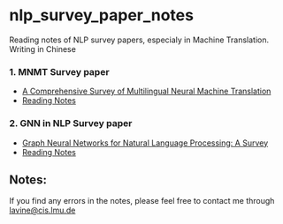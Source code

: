 # nlp_survey_paper_notes
Reading notes of NLP survey papers, especialy in Machine Translation. Writing in Chinese

### 1. MNMT Survey paper
+ [A Comprehensive Survey of Multilingual Neural Machine Translation](https://arxiv.org/abs/2001.01115)
+ [Reading Notes](https://github.com/lavine-lmu/nlp_survey_paper_notes/blob/main/survey_MNMT.md)
### 2. GNN in NLP Survey paper
+ [Graph Neural Networks for Natural Language Processing: A Survey](https://arxiv.org/pdf/2106.06090.pdf)
+ [Reading Notes](https://github.com/lavine-lmu/nlp_survey_paper_notes/blob/main/survey_GNN_in_NLP.md)

## Notes:
If you find any errors in the notes, please feel free to contact me through [lavine@cis.lmu.de](lavine@cis.lmu.de)
